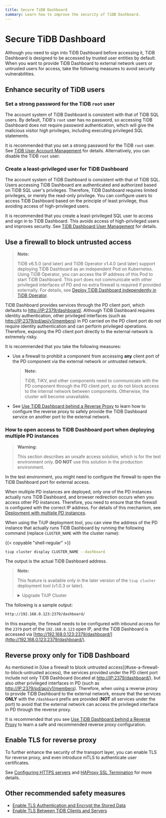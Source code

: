 ```yaml
---
title: Secure TiDB Dashboard
summary: Learn how to improve the security of TiDB Dashboard.
---
```


# Secure TiDB Dashboard

Although you need to sign into TiDB Dashboard before accessing it, TiDB Dashboard is designed to be accessed by trusted user entities by default. When you want to provide TiDB Dashboard to external network users or untrusted users for access, take the following measures to avoid security vulnerabilities.

## Enhance security of TiDB users

### Set a strong password for the TiDB `root` user

The account system of TiDB Dashboard is consistent with that of TiDB SQL users. By default, TiDB's `root` user has no password, so accessing TiDB Dashboard does not require password authentication, which will give the malicious visitor high privileges, including executing privileged SQL statements.

It is recommended that you set a strong password for the TiDB `root` user. See [TiDB User Account Management](/user-account-management.md) for details. Alternatively, you can disable the TiDB `root` user.

### Create a least-privileged user for TiDB Dashboard

The account system of TiDB Dashboard is consistent with that of TiDB SQL. Users accessing TiDB Dashboard are authenticated and authorized based on TiDB SQL user's privileges. Therefore, TiDB Dashboard requires limited privileges, or merely the read-only privilege. You can configure users to access TiDB Dashboard based on the principle of least privilege, thus avoiding access of high-privileged users.

It is recommended that you create a least-privileged SQL user to access and sign in to TiDB Dashboard. This avoids access of high-privileged users and improves security. See [TiDB Dashboard User Management](/dashboard/dashboard-user.md) for details.

## Use a firewall to block untrusted access

> **Note:**
>
> TiDB v6.5.0 (and later) and TiDB Operator v1.4.0 (and later) support deploying TiDB Dashboard as an independent Pod on Kubernetes. Using TiDB Operator, you can access the IP address of this Pod to start TiDB Dashboard. This port does not communicate with other privileged interfaces of PD and no extra firewall is required if provided externally. For details, see [Deploy TiDB Dashboard independently in TiDB Operator](https://docs.pingcap.com/tidb-in-kubernetes/dev/get-started#deploy-tidb-dashboard-independently).

TiDB Dashboard provides services through the PD client port, which defaults to [http://IP:2379/dashboard/](http://IP:2379/dashboard/). Although TiDB Dashboard requires identity authentication, other privileged interfaces (such as [http://IP:2379/pd/api/v1/members](http://IP:2379/pd/api/v1/members)) in PD carried on the PD client port do not require identity authentication and can perform privileged operations. Therefore, exposing the PD client port directly to the external network is extremely risky.

It is recommended that you take the following measures:

+ Use a firewall to prohibit a component from accessing **any** client port of the PD component via the external network or untrusted network.

    > **Note:**
    >
    > TiDB, TiKV, and other components need to communicate with the PD component through the PD client port, so do not block access to the internal network between components. Otherwise, the cluster will become unavailable.

+ See [Use TiDB Dashboard behind a Reverse Proxy](/dashboard/dashboard-ops-reverse-proxy.md) to learn how to configure the reverse proxy to safely provide the TiDB Dashboard service on another port to the external network.

### How to open access to TiDB Dashboard port when deploying multiple PD instances

> **Warning:**
>
> This section describes an unsafe access solution, which is for the test environment only. **DO NOT** use this solution in the production environment.

In the test environment, you might need to configure the firewall to open the TiDB Dashboard port for external access.

When multiple PD instances are deployed, only one of the PD instances actually runs TiDB Dashboard, and browser redirection occurs when you access other PD instances. Therefore, you need to ensure that the firewall is configured with the correct IP address. For details of this mechanism, see [Deployment with multiple PD instances](/dashboard/dashboard-ops-deploy.md#deployment-with-multiple-pd-instances).

When using the TiUP deployment tool, you can view the address of the PD instance that actually runs TiDB Dashboard by running the following command (replace `CLUSTER_NAME` with the cluster name):

{{< copyable "shell-regular" >}}

```bash
tiup cluster display CLUSTER_NAME --dashboard
```

The output is the actual TiDB Dashboard address.

> **Note:**
>
> This feature is available only in the later version of the `tiup cluster` deployment tool (v1.0.3 or later).
>
> <details>
> <summary>Upgrade TiUP Cluster</summary>
>
> ```bash
> tiup update --self
> tiup update cluster --force
> ```
>
> </details>

The following is a sample output:

```bash
http://192.168.0.123:2379/dashboard/
```

In this example, the firewall needs to be configured with inbound access for the `2379` port of the `192.168.0.123` open IP, and the TiDB Dashboard is accessed via [http://192.168.0.123:2379/dashboard/](http://192.168.0.123:2379/dashboard/).

## Reverse proxy only for TiDB Dashboard

As mentioned in [Use a firewall to block untrusted access](#use-a-firewall-to-block-untrusted access), the services provided under the PD client port include not only TiDB Dashboard (located at [http://IP:2379/dashboard/](http://IP:2379/dashboard/)), but also other privileged interfaces in PD (such as [http://IP:2379/pd/api/v1/members](http://IP:2379/pd/api/v1/members)). Therefore, when using a reverse proxy to provide TiDB Dashboard to the external network, ensure that the services **ONLY** with the `/dashboard` prefix are provided (**NOT** all services under the port) to avoid that the external network can access the privileged interface in PD through the reverse proxy.

It is recommended that you see [Use TiDB Dashboard behind a Reverse Proxy](/dashboard/dashboard-ops-reverse-proxy.md) to learn a safe and recommended reverse proxy configuration.

## Enable TLS for reverse proxy

To further enhance the security of the transport layer, you can enable TLS for reverse proxy, and even introduce mTLS to authenticate user certificates.

See [Configuring HTTPS servers](http://nginx.org/en/docs/http/configuring_https_servers.html) and [HAProxy SSL Termination](https://www.haproxy.com/blog/haproxy-ssl-termination/) for more details.

## Other recommended safety measures

- [Enable TLS Authentication and Encrypt the Stored Data](/enable-tls-between-components.md)
- [Enable TLS Between TiDB Clients and Servers](/enable-tls-between-clients-and-servers.md)
